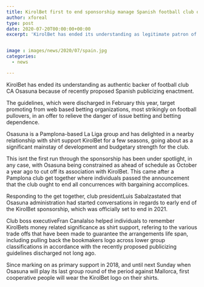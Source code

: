 ```yaml
---
title: KirolBet first to end sponsorship manage Spanish football club over new promoting enactment
author: xforeal 
type: post
date: 2020-07-20T00:00:00+00:00
excerpt: 'KirolBet has ended its understanding as legitimate patron of football club CA Osasuna in light of recently proposed Spanish publicizing legislation '


image : images/news/2020/07/spain.jpg
categories:
  - news

---
```

KirolBet has ended its understanding as authentic backer of football club CA Osasuna because of recently proposed Spanish publicizing enactment. 

The guidelines, which were discharged in February this year, target promoting from web based betting organizations, most strikingly on football pullovers, in an offer to relieve the danger of issue betting and betting dependence. 

Osasuna is a Pamplona-based La Liga group and has delighted in a nearby relationship with shirt support KirolBet for a few seasons, going about as a significant mainstay of development and budgetary strength for the club. 

This isnt the first run through the sponsorship has been under spotlight, in any case, with Osasuna being constrained as ahead of schedule as October a year ago to cut off its association with KirolBet. This came after a Pamplona club get together where individuals passed the announcement that the club ought to end all concurrences with bargaining accomplices. 

Responding to the get together, club presidentLuis Sabalzastated that Osasuna administration had started conversations in regards to early end of the KirolBet sponsorship, which was officially set to end in 2021. 

Club boss executiveFran Canalalso helped individuals to remember KirolBets money related significance as shirt support, refering to the various trade offs that have been made to guarantee the arrangements life span, including pulling back the bookmakers logo across lower group classifications in accordance with the recently proposed publicizing guidelines discharged not long ago. 

Since marking on as primary support in 2018, and until next Sunday when Osasuna will play its last group round of the period against Mallorca, first cooperative people will wear the KirolBet logo on their shirts.